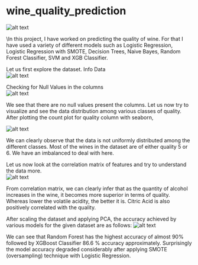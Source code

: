# wine_quality_prediction

![alt text](https://miro.medium.com/proxy/0*ZSVUxU_Tr3rrvioS)

\In this project, I have worked on predicting the quality of wine. For that I have used a variety of different models such as Logistic Regression, Logistic Regression with SMOTE, Decision Trees, Naive Bayes, Random Forest Classifier, SVM and XGB Classifier.

Let us first explore the dataset.
Info Data\
![alt text](https://i.imgur.com/jUfprPr.jpg)


Checking for Null Values in the columns\
![alt text](https://i.imgur.com/SLWEWHk.jpg)

We see that there are no null values present the columns. Let us now try to visualize and see the data distribution among various classes of quality.
After plotting the count plot for quality column with seaborn,

![alt text](https://i.imgur.com/yzWwOMQ.jpg)


We can clearly observe that the data is not uniformly distributed among the different classes. Most of the wines in the dataset are of either quality 5 or 6. We have an imbalanced to deal with here.

Let us now look at the correlation matrix of features and try to understand the data more.\
![alt text](https://i.imgur.com/rfH3QSJ.jpg)

From correlation matrix, we can clearly infer that as the quantity of alcohol increases in the wine, it becomes more superior in terms of quality. Whereas lower the volatile acidity, the better it is. Citric Acid is also positively correlated with the quality.

After scaling the dataset and applying PCA, the accuracy achieved by various models for the given dataset are as follows:
![alt text](https://i.imgur.com/q2qzSRL.jpg)

We can see that Random Forest has the highest accuracy of almost 90% followed by XGBoost Classifier 86.6 % accuracy approximately. Surprisingly the model accuracy degraded considerably after applying SMOTE (oversampling) technique with Logistic Regression.
